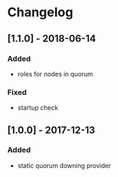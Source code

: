 # Changelog

## [1.1.0] - 2018-06-14
### Added
- roles for nodes in quorum

### Fixed
- startup check

## [1.0.0] - 2017-12-13
### Added
- static quorum downing provider
